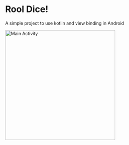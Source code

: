 # Rool Dice!
A simple project to use kotlin and view binding in Android

<img src="https://raw.github.com/Kaaveh/RollDice/master/Screens/screen.JPG" width="350" alt="Main Activity"/>
